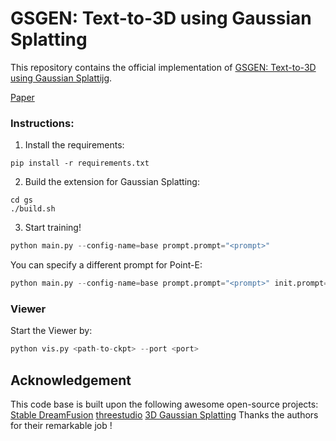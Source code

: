 # GSGEN: Text-to-3D using Gaussian Splatting

This repository contains the official implementation of [GSGEN: Text-to-3D using Gaussian Splattijg](https://gsgen3d.github.io). 

[Paper](https://arxiv.org/abs/2309.16585)


### Instructions:
1. Install the requirements:
```
pip install -r requirements.txt
```
2. Build the extension for Gaussian Splatting:
```
cd gs
./build.sh
```
3. Start training!
```python
python main.py --config-name=base prompt.prompt="<prompt>"
```
You can specify a different prompt for Point-E:
```python
python main.py --config-name=base prompt.prompt="<prompt>" init.prompt="<point-e prompt>"
```

### Viewer
Start the Viewer by:
```python
python vis.py <path-to-ckpt> --port <port>
```

## Acknowledgement
This code base is built upon the following awesome open-source projects:
[Stable DreamFusion](https://github.com/ashawkey/stable-dreamfusion)
[threestudio](https://github.com/threestudio-project/threestudio)
[3D Gaussian Splatting](https://repo-sam.inria.fr/fungraph/3d-gaussian-splatting/)
Thanks the authors for their remarkable job !